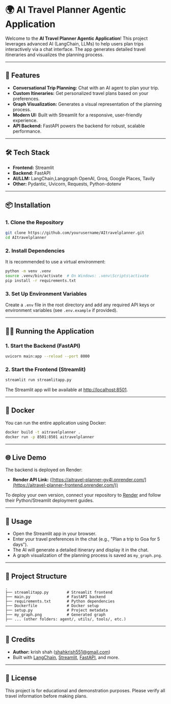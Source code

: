 # 🌍 AI Travel Planner Agentic Application

Welcome to the **AI Travel Planner Agentic Application**! This project leverages advanced AI (LangChain, LLMs) to help users plan trips interactively via a chat interface. The app generates detailed travel itineraries and visualizes the planning process.

---

## 🚀 Features
- **Conversational Trip Planning:** Chat with an AI agent to plan your trip.
- **Custom Itineraries:** Get personalized travel plans based on your preferences.
- **Graph Visualization:** Generates a visual representation of the planning process.
- **Modern UI:** Built with Streamlit for a responsive, user-friendly experience.
- **API Backend:** FastAPI powers the backend for robust, scalable performance.

---

## 🛠️ Tech Stack
- **Frontend:** Streamlit
- **Backend:** FastAPI
- **AI/LLM:** LangChain,Langgraph OpenAI, Groq, Google Places, Tavily
- **Other:** Pydantic, Uvicorn, Requests, Python-dotenv

---

## 📦 Installation

### 1. Clone the Repository
```bash
git clone https://github.com/yourusername/AItravelplanner.git
cd AItravelplanner
```

### 2. Install Dependencies
It is recommended to use a virtual environment:
```bash
python -m venv .venv
source .venv/bin/activate  # On Windows: .venv\Scripts\activate
pip install -r requirements.txt
```

### 3. Set Up Environment Variables
Create a `.env` file in the root directory and add any required API keys or environment variables (see `.env.example` if provided).

---

## 🏃‍♂️ Running the Application

### 1. Start the Backend (FastAPI)
```bash
uvicorn main:app --reload --port 8000
```

### 2. Start the Frontend (Streamlit)
```bash
streamlit run streamlitapp.py
```

The Streamlit app will be available at [http://localhost:8501](http://localhost:8501).

---

## 🐳 Docker
You can run the entire application using Docker:

```bash
docker build -t aitravelplanner .
docker run -p 8501:8501 aitravelplanner
```

---

## 🌐 Live Demo
The backend is deployed on Render:
- **Render API Link:** ([https://aitravel-planner-gy4l.onrender.com/](https://aitravel-planner-frontend.onrender.com/))

To deploy your own version, connect your repository to [Render](https://render.com/) and follow their Python/Streamlit deployment guides.

---

## 📝 Usage
- Open the Streamlit app in your browser.
- Enter your travel preferences in the chat (e.g., "Plan a trip to Goa for 5 days").
- The AI will generate a detailed itinerary and display it in the chat.
- A graph visualization of the planning process is saved as `my_graph.png`.

---

## 📁 Project Structure
```
.
├── streamlitapp.py        # Streamlit frontend
├── main.py                # FastAPI backend
├── requirements.txt       # Python dependencies
├── Dockerfile             # Docker setup
├── setup.py               # Project metadata
├── my_graph.png           # Generated graph
├── ... (other folders: agent/, utils/, tools/, etc.)
```

---

## 🙏 Credits
- **Author:** krish shah ([shahkrish551@gmail.com](mailto:shahkrish551@gmail.com))
- Built with [LangChain](https://langchain.com/), [Streamlit](https://streamlit.io/), [FastAPI](https://fastapi.tiangolo.com/), and more.

---

## 📄 License
This project is for educational and demonstration purposes. Please verify all travel information before making plans.
